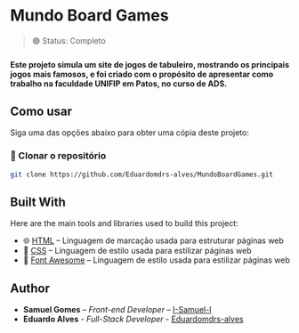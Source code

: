 # Mundo Board Games

> 🟢 Status: Completo

#### Este projeto simula um site de jogos de tabuleiro, mostrando os principais jogos mais famosos, e foi criado com o propósito de apresentar como trabalho na faculdade UNIFIP em Patos, no curso de ADS.

## Como usar

Siga uma das opções abaixo para obter uma cópia deste projeto:

### 🔗 Clonar o repositório

```bash
git clone https://github.com/Eduardomdrs-alves/MundoBoardGames.git
```

## Built With

Here are the main tools and libraries used to build this project:

- 🌐 [HTML](https://developer.mozilla.org/en-US/docs/Web/HTML) – Linguagem de marcação usada para estruturar páginas web
- 🎨 [CSS](https://developer.mozilla.org/en-US/docs/Web/CSS) – Linguagem de estilo usada para estilizar páginas web
- 🎸 [Font Awesome](https://fontawesome.com/) – Linguagem de estilo usada para estilizar páginas web    

## Author

- **Samuel Gomes** – _Front-end Developer_ – [I-Samuel-I](https://github.com/I-Samuel-I)
- **Eduardo Alves** - _Full-Stack Developer_ - [Eduardomdrs-alves](https://github.com/Eduardomdrs-alves)
